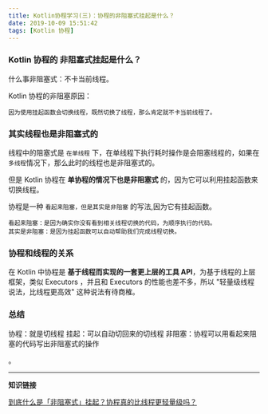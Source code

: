 ```yaml
---
title: Kotlin协程学习(三)：协程的非阻塞式挂起是什么？
date: 2019-10-09 15:51:42
tags: [Kotlin 协程]
---
```





### Kotlin 协程的 非阻塞式挂起是什么？

什么事非阻塞式：不卡当前线程。

Kotlin 协程的非阻塞原因：

    因为使用挂起函数会切换线程，既然切换了线程，那么肯定就不卡当前线程了。


### 其实线程也是非阻塞式的

线程中的阻塞式是 `在单线程` 下，在单线程下执行耗时操作是会阻塞线程的，如果在`多线程`情况下，那么此时的线程也是非阻塞式的。
<!-- more -->
但是 Kotlin 协程在 **单协程的情况下也是非阻塞式** 的，因为它可以利用挂起函数来切换线程。

协程是一种 `看起来阻塞，但是其实是非阻塞` 的写法,因为它有挂起函数。

    看起来阻塞：是因为确实你没有看到相关线程切换的代码，为顺序执行的代码。
    其实是非阻塞：是因为挂起函数可以自动帮助我们完成线程切换。



### 协程和线程的关系


在 Kotlin 中协程是 **基于线程而实现的一套更上层的工具 API**，为基于线程的上层框架，类似 Executors ，并且和 Executors 的性能也差不多，所以 "轻量级线程说法，比线程更高效" 这种说法有待商榷。

### 总结

协程：就是切线程
挂起：可以自动切回来的切线程
非阻塞：协程可以用看起来阻塞的代码写出非阻塞式的操作



。



----

**知识链接**


[到底什么是「非阻塞式」挂起？协程真的比线程更轻量级吗？](https://www.bilibili.com/video/av69354029)
